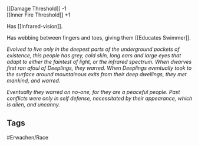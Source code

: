 [[Damage Threshold]] -1  
[[Inner Fire Threshold]] +1

Has [[Infrared-vision]].

Has webbing between fingers and toes, giving them [[Educates Swimmer]].

_Evolved to live only in the deepest parts of the underground pockets of existence, this people has grey, cold skin, long ears and large eyes that adapt to either the faintest of light, or the infrared spectrum. When dwarves first ran afoul of Deeplings, they warred. When Deeplings eventually took to the surface around mountainous exits from their deep dwellings, they met mankind, and warred._

_Eventually they warred on no-one, for they are a peaceful people. Past conflicts were only in self defense, necessitated by their appearance, which is alien, and uncanny._

## Tags
#Erwachen/Race
